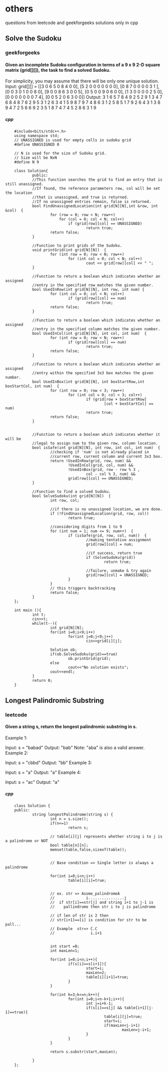 # others
 questions from leetcode and geekforgeeks
 solutions only in cpp
## Solve the Sudoku
### geekforgeeks
#### Given an incomplete Sudoku configuration in terms of a 9 x 9  2-D square matrix (grid[][]), the task to find a solved Sudoku. 
For simplicity, you may assume that there will be only one unique solution.
        Input:
        grid[][] = 
        [[3 0 6 5 0 8 4 0 0],
        [5 2 0 0 0 0 0 0 0],
        [0 8 7 0 0 0 0 3 1 ],
        [0 0 3 0 1 0 0 8 0],
        [9 0 0 8 6 3 0 0 5],
        [0 5 0 0 9 0 6 0 0],
        [1 3 0 0 0 0 2 5 0],
        [0 0 0 0 0 0 0 7 4],
        [0 0 5 2 0 6 3 0 0]]
        Output:
        3 1 6 5 7 8 4 9 2
        5 2 9 1 3 4 7 6 8
        4 8 7 6 2 9 5 3 1
        2 6 3 4 1 5 9 8 7
        9 7 4 8 6 3 1 2 5
        8 5 1 7 9 2 6 4 3
        1 3 8 9 4 7 2 5 6
        6 9 2 3 5 1 8 7 4
        7 4 5 2 8 6 3 1 9
        
##### cpp
        #include<bits/stdc++.h>
        using namespace std;
        // UNASSIGNED is used for empty cells in sudoku grid
        #define UNASSIGNED 0

        // N is used for the size of Sudoku grid.
        // Size will be NxN
        #define N 9

        class Solution{
                public:
                //This function searches the grid to find an entry that is still unassigned.
                //If found, the reference parameters row, col will be set the location  
                //that is unassigned, and true is returned.  
                //If no unassigned entries remain, false is returned. 
                bool FindUnassignedLocation(int grid[N][N],int &row, int &col)  {  
                        for (row = 0; row < N; row++)  
                            for (col = 0; col < N; col++)  
                                if (grid[row][col] == UNASSIGNED)  
                                        return true;  
                        return false;  
                }  
    
                //Function to print grids of the Sudoku.
                void printGrid(int grid[N][N])  {  
                        for (int row = 0; row < N; row++)  
                                for (int col = 0; col < N; col++)  
                                        cout << grid[row][col] << " ";  
                } 
    
                //Function to return a boolean which indicates whether an assigned  
                //entry in the specified row matches the given number. 
                bool UsedInRow(int grid[N][N], int row, int num) {  
                        for (int col = 0; col < N; col++)  
                                if (grid[row][col] == num)  
                                        return true;  
                        return false;  
                }  
      
                //Function to return a boolean which indicates whether an assigned  
                //entry in the specified column matches the given number. 
                bool UsedInCol(int grid[N][N], int col, int num)  {  
                        for (int row = 0; row < N; row++)  
                                if (grid[row][col] == num)  
                                        return true;  
                        return false;  
                }  
      
                //Function to return a boolean which indicates whether an assigned
                //entry within the specified 3x3 box matches the given number.
                bool UsedInBox(int grid[N][N], int boxStartRow,int boxStartCol, int num)  {  
                        for (int row = 0; row < 3; row++)  
                                for (int col = 0; col < 3; col++)  
                                        if (grid[row + boxStartRow] 
                                                [col + boxStartCol] == num)  
                                        return true;  
                        return false;  
                }
      
    
                //Function to return a boolean which indicates whether it will be 
                //legal to assign num to the given row, column location. 
                bool isSafe(int grid[N][N], int row, int col, int num)  {  
                        //checking if 'num' is not already placed in  
                        //current row, current column and current 3x3 box.
                        return !UsedInRow(grid, row, num) &&  
                                !UsedInCol(grid, col, num) &&  
                                !UsedInBox(grid, row - row % 3 ,  
                                        col - col % 3, num) &&  
                                grid[row][col] == UNASSIGNED;  
                } 
    
                //Function to find a solved Sudoku. 
                bool SolveSudoku(int grid[N][N])  {  
                        int row, col;  
      
                        //if there is no unassigned location, we are done.
                        if (!FindUnassignedLocation(grid, row, col))  
                                return true;
      
                        //considering digits from 1 to 9  
                        for (int num = 1; num <= 9; num++)  {   
                                if (isSafe(grid, row, col, num))  {  
                                        //making tentative assignment  
                                        grid[row][col] = num;  
      
                                        //if success, return true  
                                        if (SolveSudoku(grid))  
                                                return true;  
      
                                        //failure, unmake & try again  
                                        grid[row][col] = UNASSIGNED;  
                                }  
                        }  
                        // this triggers backtracking 
                        return false;  
                }  
        };

        int main (){
                int t;
                cin>>t;
                while(t--){
                        int grid[N][N];
                        for(int i=0;i<9;i++)
                                for(int j=0;j<9;j++)
                                        cin>>grid[i][j];
    
                        Solution ob;
                        if(ob.SolveSudoku(grid)==true)
                                ob.printGrid(grid);
                        else 
                                cout<<"No solution exists";
                        cout<<endl;
                }
                return 0;
        }

## Longest Palindromic Substring
### leetcode
#### Given a string s, return the longest palindromic substring in s.
Example 1:

Input: s = "babad"
Output: "bab"
Note: "aba" is also a valid answer.
Example 2:

Input: s = "cbbd"
Output: "bb"
Example 3:

Input: s = "a"
Output: "a"
Example 4:

Input: s = "ac"
Output: "a"

##### cpp
        class Solution {
        public:
                string longestPalindrome(string s) {
                        int n = s.size();        
                        if(n<=1)
                                return s;

                        // table[i][j] represents whether string i to j is a palindrome or NOT
                        bool table[n][n];
                        memset(table,false,sizeof(table));
        
        
                        // Base condition => Single letter is always a palindrome
        
                        for(int i=0;i<n;i++)
                                table[i][i]=true;            
        
        
                        // ex. str => Asome_palindromeA
                        //              i................j
                        //  if str[i]==str[j] and string i+1 to j-1 is
                        //    pallindrome then str i to j is palindrome  
        
                        // if len of str is 2 then
                        // str[i+1]==[i] is condition for str to be pall...
                        // Example  str=> C.C 
                        //                i.i+1
        
        
                        int start =0;
                        int maxLen=1;
        
                        for(int i=0;i<n;i++){
                                if(s[i]==s[i+1]){
                                        start=i;
                                        maxLen=2;
                                        table[i][i+1]=true;
                                }
                        }
        
                        for(int k=3;k<=n;k++){
                                for(int i=0;i<n-k+1;i++){
                                        int j=i+k-1;
                                        if(s[i]==s[j] && table[i+1][j-1]==true){
                                                table[i][j]=true;
                                                start=i;
                                                if(maxLen<j-i+1)
                                                        maxLen=j-i+1;
                                        }
                                }
                        }
               
                        return s.substr(start,maxLen);
        
                }
        };


